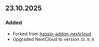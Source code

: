 ## 23.10.2025
### Added
- Forked from [hassio-addon-nextcloud](https://github.com/enricodeleo/hassio-addon-nextcloud)
- Upgraded NextCloud to version `32.0.0`